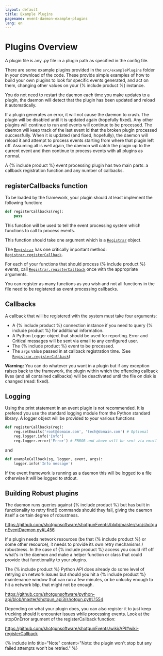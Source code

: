 ```yaml
---
layout: default
title: Example Plugins
pagename: event-daemon-example-plugins
lang: en
---
```


# Plugins Overview

A plugin file is any *.py* file in a plugin path as specified in the config file.

There are some example plugins provided in the `src/examplePlugins` folder in your
download of the code. These provide simple examples of how to build your own plugins
to look for specific events generated, and act on them, changing other values on your
{% include product %} instance.

You do not need to restart the daemon each time you make updates to a plugin, the
daemon will detect that the plugin has been updated and reload it automatically. 

If a plugin generates an error, it will not cause the daemon to crash. The plugin 
will be disabled until it is updated again (hopefully fixed). Any other plugins
will continue to run and events will continue to be processed. The daemon will
keep track of the last event id that the broken plugin processed successfully.
When it is updated (and fixed, hopefully), the daemon will reload it and attempt
to process events starting from where that plugin left off. Assuming all is well
again, the daemon will catch the plugin up to the current event and then continue
to process events with all plugins as normal.
  
A {% include product %} event processing plugin has two main parts: a callback registration
function and any number of callbacks.

<a id="registerCallbacks_function"></a>
## registerCallbacks function

To be loaded by the framework, your plugin should at least implement the
following function:

```python
def registerCallbacks(reg):
    pass
```

This function will be used to tell the event processing system which functions
to call to process events.

This function should take one argument which is a [`Registrar`](API#wiki-Registrar) object.

The [`Registrar`](API#wiki-Registrar) has one critically important method:
[`Registrar.registerCallback`](API#wiki-registerCallback).

For each of your functions that should process {% include product %} events, call
[`Registrar.registerCallback`](API#wiki-registerCallback) once with the appropriate arguments.

You can register as many functions as you wish and not all functions in the file
need to be registered as event processing callbacks.

<a id="Callbacks"></a>
## Callbacks

A callback that will be registered with the system must take four arguments:

- A {% include product %} connection instance if you need to query {% include product %} for additional
  information.
- A Python Logger object that should be used for reporting. Error and Critical
  messages will be sent via email to any configured user.
- The {% include product %} event to be processed.
- The `args` value passed in at callback registration time. (See [`Registrar.registerCallback`](API#wiki-registerCallback))

**Warning:** You can do whatever you want in a plugin but if any exception raises back to the framework, the plugin within which the offending callback lives (and all contained callbacks) will be deactivated until the file on disk is changed (read: fixed).

<a id="Logging"></a>
## Logging

Using the print statement in an event plugin is not recommended. It is prefered
you use the standard logging module from the Python standard library. A logger
object will be provided to your various functions

```python
def registerCallbacks(reg):
    reg.setEmails('root@domain.com', 'tech@domain.com') # Optional
    reg.logger.info('Info')
    reg.logger.error('Error') # ERROR and above will be sent via email in default config
```

and

```python
def exampleCallback(sg, logger, event, args):
    logger.info('Info message')
```

If the event framework is running as a daemon this will be logged to a file
otherwise it will be logged to stdout.

<a id="Robust"></a>
## Building Robust plugins

The daemon runs queries against {% include product %} but has built in functionality to retry find() commands should they fail, giving the daemon itself a certain degree of robustness.

https://github.com/shotgunsoftware/shotgunEvents/blob/master/src/shotgunEventDaemon.py#L456

If a plugin needs network resources (be that {% include product %} or some other resource), it needs to provide its own retry mechanisms / robustness. In the case of {% include product %} access you could riff off what's in the daemon and make a helper function or class that could provide that functionality to your plugins.

The {% include product %} Python API does already do some level of retrying on network issues but should you hit a {% include product %} maintenance window that can run a few minutes, or be unlucky enough to hit a network blip, that might not be enough.

https://github.com/shotgunsoftware/python-api/blob/master/shotgun_api3/shotgun.py#L1554

Depending on what your plugin does, you can also register it to just keep trucking should it encounter issues while processing events. Look at the stopOnError argument of the registerCallback function:

https://github.com/shotgunsoftware/shotgunEvents/wiki/API#wiki-registerCallback

{% include info title="Note" content="Note: the plugin won't stop but any failed attempts won't be retried." %}